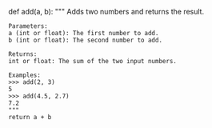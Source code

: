 def add(a, b):
    """
    Adds two numbers and returns the result.
    
    Parameters:
    a (int or float): The first number to add.
    b (int or float): The second number to add.
    
    Returns:
    int or float: The sum of the two input numbers.
    
    Examples:
    >>> add(2, 3)
    5
    >>> add(4.5, 2.7)
    7.2
    """
    return a + b